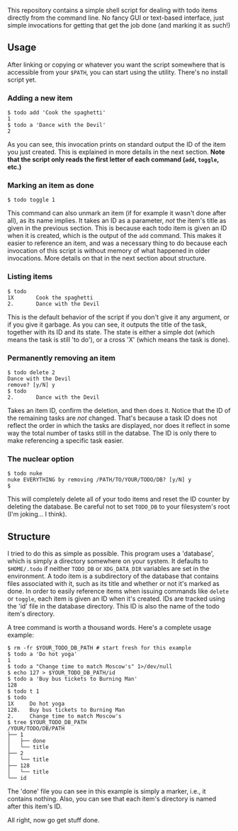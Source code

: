 This repository contains a simple shell script for dealing with todo items directly from the command line. No fancy GUI or text-based interface, just simple invocations for getting that get the job done (and marking it as such!)

## Usage

After linking or copying or whatever you want the script somewhere that is accessible from your `$PATH`, you can start using the utility. There's no install script yet.

### Adding a new item
```
$ todo add 'Cook the spaghetti'
1
$ todo a 'Dance with the Devil'
2
```

As you can see, this invocation prints on standard output the ID of the item you just created. This is explained in more details in the next section. **Note that the script only reads the first letter of each command (`add`, `toggle`, etc.)**

### Marking an item as done
```
$ todo toggle 1
```

This command can also unmark an item (if for example it wasn't done after all), as its name implies. It takes an ID as a parameter, *not* the item's title as given in the previous section. This is because each todo item is given an ID when it is created, which is the output of the `add` command. This makes it easier to reference an item, and was a necessary thing to do because each invocation of this script is without memory of what happened in older invocations. More details on that in the next section about structure.

### Listing items
```
$ todo
1X       Cook the spaghetti
2.       Dance with the Devil
```

This is the default behavior of the script if you don't give it any argument, or if you give it garbage. As you can see, it outputs the title of the task, together with its ID and its state. The state is either a simple dot (which means the task is still 'to do'), or a cross 'X' (which means the task is done).

### Permanently removing an item
```
$ todo delete 2
Dance with the Devil
remove? [y/N] y
$ todo
2.       Dance with the Devil
```

Takes an item ID, confirm the deletion, and then does it. Notice that the ID of the remaining tasks are *not* changed. That's because a task ID does not reflect the order in which the tasks are displayed, nor does it reflect in some way the total number of tasks still in the databse. The ID is only there to make referencing a specific task easier.

### The nuclear option
```
$ todo nuke
nuke EVERYTHING by removing /PATH/TO/YOUR/TODO/DB? [y/N] y
$
```

This will completely delete all of your todo items and reset the ID counter by deleting the database. Be careful not to set `TODO_DB` to your filesystem's root (I'm joking... I think).

## Structure

I tried to do this as simple as possible. This program uses a 'database', which is simply a directory somewhere on your system. It defaults to `$HOME/.todo` if neither `TODO_DB` or `XDG_DATA_DIR` variables are set in the environment. A todo item is a subdirectory of the database that contains files associated with it, such as its title and whether or not it's marked as done. In order to easily reference items when issuing commands like `delete` or `toggle`, each item is given an ID when it's created. IDs are tracked using the 'id' file in the database directory. This ID is also the name of the todo item's directory.

A tree command is worth a thousand words. Here's a complete usage example:
```
$ rm -fr $YOUR_TODO_DB_PATH # start fresh for this example
$ todo a 'Do hot yoga'
1
$ todo a "Change time to match Moscow's" 1>/dev/null
$ echo 127 > $YOUR_TODO_DB_PATH/id
$ todo a 'Buy bus tickets to Burning Man'
128
$ todo t 1
$ todo
1X     Do hot yoga
128.   Buy bus tickets to Burning Man
2.     Change time to match Moscow's
$ tree $YOUR_TODO_DB_PATH
/YOUR/TODO/DB/PATH
├── 1
│   ├── done
│   └── title
├── 2
│   └── title
├── 128
│   └── title
└── id
```

The 'done' file you can see in this example is simply a marker, i.e., it contains nothing. Also, you can see that each item's directory is named after this item's ID.

All right, now go get stuff done.
